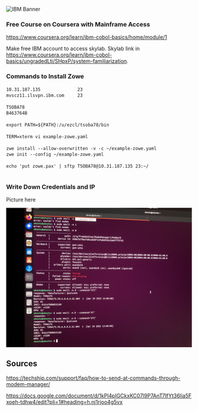 ![IBM Banner](https://ipopell.art/content/images/size/w2000/2022/02/IBM-feature-banner.jpg)

### Free Course on Coursera with Mainframe Access

https://www.coursera.org/learn/ibm-cobol-basics/home/module/1

Make free IBM account to access skylab. Skylab link in https://www.coursera.org/learn/ibm-cobol-basics/ungradedLti/SHpxP/system-familiarization.


### Commands to Install Zowe
```
10.31.187.135              23
mvscz11.ilsvpn.ibm.com     23

TSOBA78
B463764B

export PATH=${PATH}:/u/ezcl/tsoba78/bin

TERM=xterm vi example-zowe.yaml

zwe install --allow-overwritten -v -c ~/example-zowe.yaml
zwe init --config ~/example-zowe.yaml

echo 'put zowe.pax' | sftp TSOBA78@10.31.187.135 23:~/


```

### Write Down Credentials and IP
Picture here

![terminal with changed imei](/assets/img/posts/2024-11/lenovo-terminal.jpg)

## Sources
https://techship.com/support/faq/how-to-send-at-commands-through-modem-manager/

https://docs.google.com/document/d/1kPl4pIGCkxKC07l9P7AnT7IfYt36lia5Fxoeh-tdhw4/edit?pli=1#heading=h.nj1rjoo4g5vx
